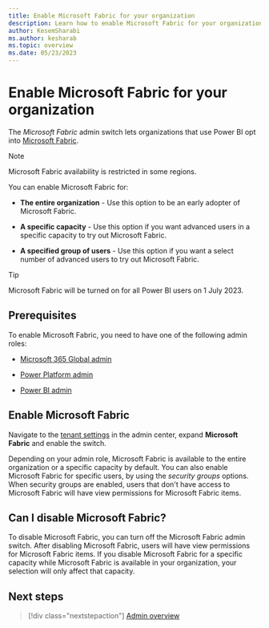 ```yaml
---
title: Enable Microsoft Fabric for your organization
description: Learn how to enable Microsoft Fabric for your organization.
author: KesemSharabi
ms.author: kesharab
ms.topic: overview
ms.date: 05/23/2023
---
```


# Enable Microsoft Fabric for your organization

The *Microsoft Fabric* admin switch lets organizations that use Power BI opt into [Microsoft Fabric](/power-bi/developer/visuals/create-r-based-power-bi-desktop).

>[!NOTE]
>Microsoft Fabric availability is restricted in some regions.

You can enable Microsoft Fabric for:

* **The entire organization** - Use this option to be an early adopter of Microsoft Fabric.

* **A specific capacity** - Use this option if you want advanced users in a specific capacity to try out Microsoft Fabric.

* **A specified group of users** - Use this option if you want a select number of advanced users to try out Microsoft Fabric.

>[!Tip]
>Microsoft Fabric will be turned on for all Power BI users on 1 July 2023.

## Prerequisites

To enable Microsoft Fabric, you need to have one of the following admin roles:

* [Microsoft 365 Global admin](admin-overview.md#microsoft-365-admin-roles)

* [Power Platform admin](admin-overview.md#power-platform-and-power-bi-admin-roles)

* [Power BI admin](admin-overview.md#power-platform-and-power-bi-admin-roles)

## Enable Microsoft Fabric

Navigate to the [tenant settings](/power-bi/admin/service-admin-portal-about-tenant-settings#how-to-get-to-the-tenant-settings) in the admin center, expand **Microsoft Fabric** and enable the switch.

Depending on your admin role, Microsoft Fabric is available to the entire organization or a specific capacity by default. You can also enable Microsoft Fabric for specific users, by using the *security groups* options. When security groups are enabled, users that don't have access to Microsoft Fabric will have view permissions for Microsoft Fabric items.

## Can I disable Microsoft Fabric?

To disable Microsoft Fabric, you can turn off the Microsoft Fabric admin switch. After disabling Microsoft Fabric, users will have view permissions for Microsoft Fabric items. If you disable Microsoft Fabric for a specific capacity while Microsoft Fabric is available in your organization, your selection will only affect that capacity.

## Next steps

>[!div class="nextstepaction"]
>[Admin overview](admin-overview.md)
